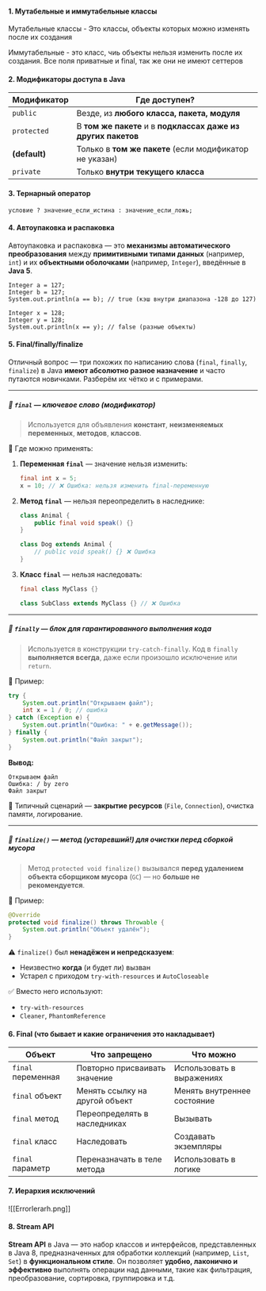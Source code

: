 #### 1. Мутабельные и иммутабельные классы
Мутабельные классы - Это классы, объекты которых можно изменять после их создания

Иммутабельные - это класс, чиь объекты нельзя изменить после их создания. Все поля приватные и final, так же они не имеют сеттеров
#### 2. Модификаторы доступа в Java

| Модификатор   | Где доступен?                                                 |
| ------------- | ------------------------------------------------------------- |
| `public`      | Везде, из **любого класса, пакета, модуля**                   |
| `protected`   | В **том же пакете** и в **подклассах даже из других пакетов** |
| **(default)** | Только в **том же пакете** (если модификатор не указан)       |
| `private`     | Только **внутри текущего класса**                             |
#### 3. Тернарный оператор 
```
условие ? значение_если_истина : значение_если_ложь;
```

#### 4. Автоупаковка и распаковка
Автоупаковка и распаковка — это **механизмы автоматического преобразования** между **примитивными типами данных** (например, `int`) и их **объектными оболочками** (например, `Integer`), введённые в **Java 5**.

```
Integer a = 127;
Integer b = 127;
System.out.println(a == b); // true (кэш внутри диапазона -128 до 127)

Integer x = 128;
Integer y = 128;
System.out.println(x == y); // false (разные объекты)
```

#### 5. Final/finally/finalize

Отличный вопрос — три похожих по написанию слова (`final`, `finally`, `finalize`) в Java **имеют абсолютно разное назначение** и часто путаются новичками. Разберём их чётко и с примерами.

---

##### 🔹 `final` — **ключевое слово (модификатор)**

> Используется для объявления **констант**, **неизменяемых переменных**, **методов**, **классов**.

 📌 Где можно применять:

1. **Переменная `final`** — значение нельзя изменить:
    ```java
    final int x = 5;
    x = 10; // ❌ Ошибка: нельзя изменить final-переменную
    ```

2. **Метод `final`** — нельзя переопределить в наследнике:
    ```java
    class Animal {
        public final void speak() {}
    }
    
    class Dog extends Animal {
        // public void speak() {} ❌ Ошибка
    }
    ```
    
3. **Класс `final`** — нельзя наследовать:
    ```java
    final class MyClass {}
    
    class SubClass extends MyClass {} // ❌ Ошибка
    ```

---

##### 🔹 `finally` — **блок для гарантированного выполнения кода**

> Используется в конструкции `try-catch-finally`. Код в `finally` **выполняется всегда**, даже если произошло исключение или `return`.

 📌 Пример:

```java
try {
    System.out.println("Открываем файл");
    int x = 1 / 0; // ошибка
} catch (Exception e) {
    System.out.println("Ошибка: " + e.getMessage());
} finally {
    System.out.println("Файл закрыт");
}
```

**Вывод:**

```
Открываем файл  
Ошибка: / by zero  
Файл закрыт
```

📍 Типичный сценарий — **закрытие ресурсов** (`File`, `Connection`), очистка памяти, логирование.

---

##### 🔹 `finalize()` — **метод (устаревший!) для очистки перед сборкой мусора**

> Метод `protected void finalize()` вызывался **перед удалением объекта сборщиком мусора** (`GC`) — но **больше не рекомендуется**.

📌 Пример:

```java
@Override
protected void finalize() throws Throwable {
    System.out.println("Объект удалён");
}
```

⚠️ `finalize()` был **ненадёжен и непредсказуем**:
- Неизвестно **когда** (и будет ли) вызван
- Устарел с приходом `try-with-resources` и `AutoCloseable`

✅ Вместо него используют:
- `try-with-resources`
- `Cleaner`, `PhantomReference`

#### 6. Final (что бывает и какие ограничения это накладывает)

| Объект             | Что запрещено                  | Что можно                   |
| ------------------ | ------------------------------ | --------------------------- |
| `final` переменная | Повторно присваивать значение  | Использовать в выражениях   |
| `final` объект     | Менять ссылку на другой объект | Менять внутреннее состояние |
| `final` метод      | Переопределять в наследниках   | Вызывать                    |
| `final` класс      | Наследовать                    | Создавать экземпляры        |
| `final` параметр   | Переназначать в теле метода    | Использовать в логике       |

#### 7. Иерархия исключений
![[ErrorIerarh.png]]

#### 8. Stream API
**Stream API** в Java — это набор классов и интерфейсов, представленных в Java 8, предназначенных для обработки коллекций (например, `List`, `Set`) в **функциональном стиле**. Он позволяет **удобно, лаконично и эффективно** выполнять операции над данными, такие как фильтрация, преобразование, сортировка, группировка и т.д.

